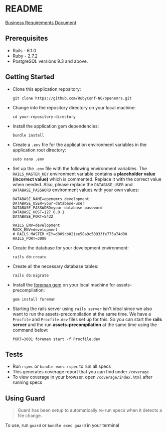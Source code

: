# README

[Business Requirements Document](BRD.md)

## Prerequisites

* Rails - 6.1.0
* Ruby - 2.7.2
* PostgreSQL versions 9.3 and above.


## Getting Started

* Clone this application repository:

      git clone https://github.com/RubyConf-NG/openemrs.git

* Change into the repository directory on your local machine:

      cd your-repository-directory

* Install the application gem dependencies:

      bundle install

* Create a `.env` file for the application environment variables in the application root directory:

      sudo nano .env

* Set up the `.env` file with the following environment variables. The `RAILS_MASTER_KEY` environment variable contains a **placeholder value (incorrect value)** which is commented. Replace it with the correct value when needed. Also, please replace the `DATABASE_USER` and `DATABASE_PASSWORD` environment values with your own values:

      DATABASE_NAME=openemrs_development
      DATABASE_USER=your-database-user
      DATABASE_PASSWORD=your-database-password
      DATABASE_HOST=127.0.0.1
      DATABASE_PORT=5432

      RAILS_ENV=development
      RACK_ENV=development
      # RAILS_MASTER_KEY=d809cb021ee58a9c50933fe775a74d00
      RAILS_PORT=3000

* Create the database for your development environment:

      rails db:create

* Create all the necessary database tables:

      rails db:migrate

* Install the [foreman gem](https://rubygems.org/gems/foreman) on your local machine for assets-precompilation:

      gem install foreman

* Starting the rails server using `rails server` isn't ideal since we also want to run the assets-precompilation at the same time. We have a `Procfile` and `Procfile.dev` files set up for this. So you can start the **rails server** and the run **assets-precompilation** at the same time using the command below:

      PORT=3001 foreman start -f Procfile.dev

## Tests

* Run `rspec` or `bundle exec rspec` to run all specs
* This generates coverage report that you can find under `/coverage`
* To view coverage in your browser, open `/coverage/index.html` after running specs

## Using Guard

> Guard has been setup to automatically re-run specs when it detects a file change.

To use, run `guard` or `bundle exec guard` in your terminal
